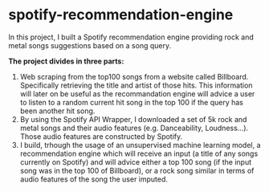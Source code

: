 # spotify-recommendation-engine
In this project, I built a Spotify recommendation engine providing rock and metal songs suggestions based on a song query.

**The project divides in three parts:**
1) Web scraping from the top100 songs from a website called Billboard. Specifically retrieving the title and artist of those hits. This information will later on be useful as the recommandation engine will advice a user to listen to a random current hit song in the top 100 if the query has been another hit song.
2) By using the Spotify API Wrapper, I downloaded a set of 5k rock and metal songs and their audio features (e.g. Danceability, Loudness...). Those audio features are constructed by Spotify. 
3) I build, trhough the usage of an unsupervised machine learning model, a recommendation engine which will receive an input (a title of any songs currently on Spotify) and will advice either a top 100 song (if the input song was in the top 100 of Billboard), or a rock song similar in terms of audio features of the song the user imputed. 
